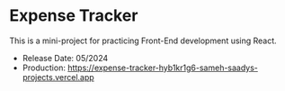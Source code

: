 # Expense Tracker

This is a mini-project for practicing Front-End development using React.

- Release Date: 05/2024
- Production: https://expense-tracker-hyb1kr1g6-sameh-saadys-projects.vercel.app
